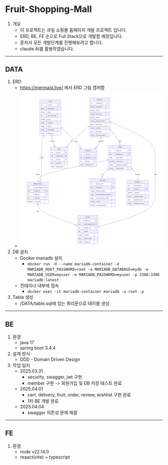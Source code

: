 # Fruit-Shopping-Mall

1. 개요
    - 이 프로젝트는 과일 쇼핑몰 홈페이지 개발 프로젝트 입니다.
    - ERD, BE, FE 순으로 Full Stack으로 개발할 예정입니다.
    - 혼자서 모든 개발단계를 진행해보려고 합니다.
    - claude AI를 활용하였습니다.
---
## DATA

1. ERD
    - https://mermaid.live/ 에서 ERD 그림 캡처함
    - ![Alt text](/DATA/ERD.png)
2. DB 설치
    - Docker mariadb 설치
        - ```docker run -d --name mariadb-container -e MARIADB_ROOT_PASSWORD=root -e MARIADB_DATABASE=mydb -e MARIADB_USER=myuser -e MARIADB_PASSWORD=myuser -p 3306:3306  mariadb:latest```
    - 컨테이너 내부에 접속
        - ```docker exec -it mariadb-container mariadb -u root -p```
3. Table 생성
    - /DATA/table.sql에 있는 쿼리문으로 테이블 생성
---
## BE

1. 환경
    - java 17
    - spring boot 3.4.4
2. 설계 방식
    - DDD - Domain Driven Design
3. 작업 일지
    - 2025.03.31
        - security, swagger, jwt 구현
        - member 구현 -> 회원가입 및 DB 저장 테스트 완료
    - 2025.04.01
        - cart, delivery, fruit, order, review, wishlist 구현 완료
        - 1차 BE 개발 완료
    - 2025.04.04
        - swagger 의존성 문제 해결
---
## FE

1. 환경
    - node v22.14.0
    - reaact(vite) + typescript
    